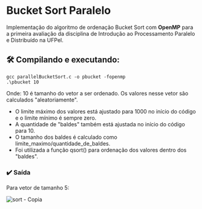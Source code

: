 # Bucket Sort Paralelo
Implementação do algoritmo de ordenação Bucket Sort com __OpenMP__ para a primeira avaliação da disciplina de Introdução ao Processamento Paralelo e Distribuído na UFPel.

## 🛠️ Compilando e executando:
```
gcc parallelBucketSort.c -o pbucket -fopenmp
.\pbucket 10
```
Onde: 10 é tamanho do vetor a ser ordenado. Os valores nesse vetor são calculados "aleatoriamente". <br>
* O limite máximo dos valores está ajustado para 1000 no início do código e o limite mínimo é sempre zero.<br>
* A quantidade de "baldes" também está ajustada no início do código para 10. <br>
* O tamanho dos baldes é calculado como limite_maximo/quantidade_de_baldes. <br>
* Foi utilizada a função qsort() para ordenação dos valores dentro dos "baldes".

### ✔️ Saída
Para vetor de tamanho 5:


  ![sort - Copia](https://github.com/bihw/ParallelBucketSort/assets/76601652/b303db9e-0947-4ea8-8edd-9f56dd84a83f)

